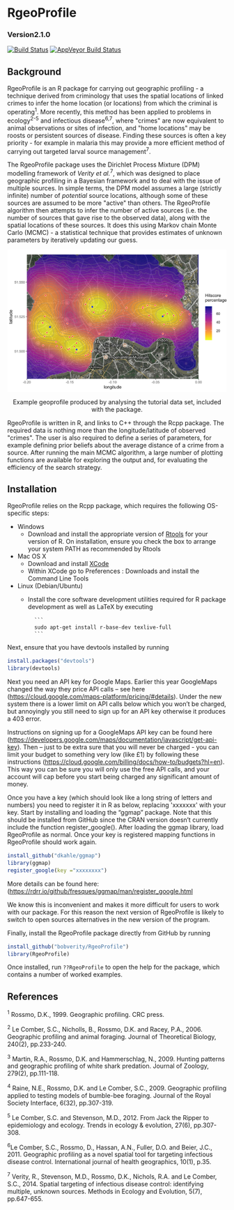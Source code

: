 
# RgeoProfile
### Version2.1.0
[![Build Status](https://travis-ci.org/bobverity/Rgeoprofile.svg?branch=master)](https://travis-ci.org/bobverity/Rgeoprofile)
[![AppVeyor Build Status](https://ci.appveyor.com/api/projects/status/github/bobverity/RgeoProfile?branch=master&svg=true)](https://ci.appveyor.com/project/bobverity/RgeoProfile)

## Background
RgeoProfile is an R package for carrying out geographic profiling - a technique derived from criminology that uses the spatial locations of linked crimes to infer the home location (or locations) from which the criminal is operating<sup>1</sup>. More recently, this method has been applied to problems in ecology<sup>2-5</sup> and infectious disease<sup>6,7</sup>, where "crimes" are now equivalent to animal observations or sites of infection, and "home locations" may be roosts or persistent sources of disease. Finding these sources is often a key priority - for example in malaria this may provide a more efficient method of carrying out targeted larval source management<sup>7</sup>.

The RgeoProfile package uses the Dirichlet Process Mixture (DPM) modelling framework of *Verity et al.*<sup>7</sup>, which was designed to place geographic profiling in a Bayesian framework and to deal with the issue of multiple sources. In simple terms, the DPM model assumes a large (strictly infinite) number of *potential* source locations, although some of these sources are assumed to be more "active" than others. The RgeoProfile algorithm then attempts to infer the number of active sources (i.e. the number of sources that gave rise to the observed data), along with the spatial locations of these sources. It does this using Markov chain Monte Carlo (MCMC) - a statistical technique that provides estimates of unknown parameters by iteratively updating our guess.

<p align="center">
<img src="R_ignore/LondonExample_figure1.png" width="700" align="middle">

<p align="center"> Example geoprofile produced by analysing the tutorial data set, included with the package. </p>
</p>

RgeoProfile is written in R, and links to C++ through the Rcpp package. The required data is nothing more than the longitude/latitude of observed "crimes". The user is also required to define a series of parameters, for example defining prior beliefs about the average distance of a crime from a source. After running the main MCMC algorithm, a large number of plotting functions are available for exploring the output and, for evaluating the efficiency of the search strategy.


## Installation

RgeoProfile relies on the Rcpp package, which requires the following OS-specific steps:

* Windows
    - Download and install the appropriate version of [Rtools](https://cran.rstudio.com/bin/windows/Rtools/) for your version of R. On installation, ensure you check the box to arrange your system PATH as recommended by Rtools
* Mac OS X
    - Download and install [XCode](http://itunes.apple.com/us/app/xcode/id497799835?mt=12)
    - Within XCode go to Preferences : Downloads and install the Command Line Tools
* Linux (Debian/Ubuntu)
    - Install the core software development utilities required for R package development as well as LaTeX by executing
    
            ```
            sudo apt-get install r-base-dev texlive-full
            ```

Next, ensure that you have devtools installed by running
```r
install.packages("devtools")
library(devtools)
```
Next you need an API key for Google Maps. Earlier this year GoogleMaps changed the way they price API calls – see here (https://cloud.google.com/maps-platform/pricing/#details). Under the new system there is a lower limit on API calls below which you won’t be charged, but annoyingly you still need to sign up for an API key otherwise it produces a 403 error.

Instructions on signing up for a GoogleMaps API key can be found here (https://developers.google.com/maps/documentation/javascript/get-api-key). Then – just to be extra sure that you will never be charged - you can limit your budget to something very low (like £1) by following these instructions (https://cloud.google.com/billing/docs/how-to/budgets?hl=en). This way you can be sure you will only use the free API calls, and your account will cap before you start being charged any significant amount of money.

Once you have a key (which should look like a long string of letters and numbers) you need to register it in R as below, replacing 'xxxxxxx' with your key. Start by installing and loading the “ggmap” package. Note that this should be installed from GitHub since the CRAN version doesn’t currently include the function register_google(). After loading the ggmap library, load RgeoProfile as normal. Once your key is registered mapping functions in RgeoProfile should work again.
```r
install_github("dkahle/ggmap")
library(ggmap)
register_google(key ="xxxxxxxx")
```
More details can be found here: (https://rdrr.io/github/fresques/ggmap/man/register_google.html

We know this is inconvenient and makes it more difficult for users to work with our package. For this reason the next version of RgeoProfile is likely to switch to open sources alternatives in the new version of the program.

Finally, install the RgeoProfile package directly from GitHub by running
```r
install_github("bobverity/RgeoProfile")
library(RgeoProfile)
```
Once installed, run `??RgeoProfile` to open the help for the package, which contains a number of worked examples.

## References

<sup>1</sup> Rossmo, D.K., 1999. Geographic profiling. CRC press.

<sup>2</sup> Le Comber, S.C., Nicholls, B., Rossmo, D.K. and Racey, P.A., 2006. Geographic profiling and animal foraging. Journal of Theoretical Biology, 240(2), pp.233-240.

<sup>3</sup> Martin, R.A., Rossmo, D.K. and Hammerschlag, N., 2009. Hunting patterns and geographic profiling of white shark predation. Journal of Zoology, 279(2), pp.111-118.

<sup>4</sup> Raine, N.E., Rossmo, D.K. and Le Comber, S.C., 2009. Geographic profiling applied to testing models of bumble-bee foraging. Journal of the Royal Society Interface, 6(32), pp.307-319.

<sup>5</sup> Le Comber, S.C. and Stevenson, M.D., 2012. From Jack the Ripper to epidemiology and ecology. Trends in ecology & evolution, 27(6), pp.307-308.

<sup>6</sup>Le Comber, S.C., Rossmo, D., Hassan, A.N., Fuller, D.O. and Beier, J.C., 2011. Geographic profiling as a novel spatial tool for targeting infectious disease control. International journal of health geographics, 10(1), p.35.

<sup>7</sup> Verity, R., Stevenson, M.D., Rossmo, D.K., Nichols, R.A. and Le Comber, S.C., 2014. Spatial targeting of infectious disease control: identifying multiple, unknown sources. Methods in Ecology and Evolution, 5(7), pp.647-655.
